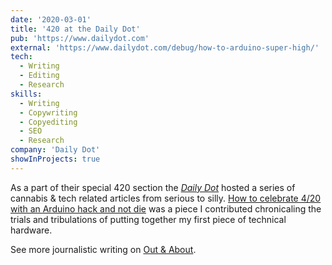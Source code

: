 ```yaml
---
date: '2020-03-01'
title: '420 at the Daily Dot'
pub: 'https://www.dailydot.com'
external: 'https://www.dailydot.com/debug/how-to-arduino-super-high/'
tech:
  - Writing
  - Editing
  - Research
skills:
  - Writing
  - Copywriting
  - Copyediting
  - SEO
  - Research
company: 'Daily Dot'
showInProjects: true
---
```


As a part of their special 420 section the [_Daily Dot_](https://www.dailydot.com/) hosted a series of cannabis & tech related articles from serious to silly. [How to celebrate 4/20 with an Arduino hack and not die](https://www.dailydot.com/debug/how-to-arduino-super-high/) was a piece I contributed chronicaling the trials and tribulations of putting together my first piece of technical hardware.

See more journalistic writing on [Out & About](https://outandabout.space/additional-published-writing/).
